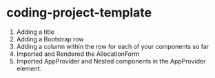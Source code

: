 # coding-project-template

1. Adding a title
2. Adding a Bootstrap row
3. Adding a column within the row for each of your components so far
4. Imported and Rendered the AllocationForm
5. Imported AppProvider and Nested components in the AppProvider element.
